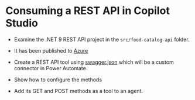 # Consuming a REST API in Copilot Studio

- Examine the .NET 9 REST API project in the `src/food-catalog-api` folder.

- It has been published to [Azure](https://food-catalog-api-crepgjbnfpc7bpeh.westeurope-01.azurewebsites.net/)

- Create a REST API tool using [swagger.json](/src/swagger.json) which will be a custom connector in Power Automate.

- Show how to configure the methods

- Add its GET and POST methods as a tool to an agent.
